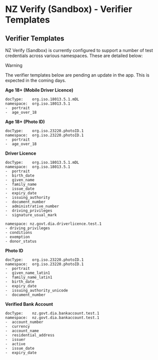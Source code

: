 # NZ Verify (Sandbox) - Verifier Templates

## Verifier Templates
NZ Verify (Sandbox) is currently configured to support a number of test credentials across various namespaces. These are detailed below:

> [!WARNING]
> The verifier templates below are pending an update in the app. This is expected in the coming days.

**Age 18+ (Mobile Driver Licence)**
```
docType:    org.iso.18013.5.1.mDL
namespace:  org.iso.18013.5.1
-  portrait
-  age_over_18
```

**Age 18+ (Photo ID)**
```
docType:    org.iso.23220.photoID.1
namespace:  org.iso.23220.photoID.1
-  portrait
-  age_over_18
```

**Driver Licence**
```
docType:    org.iso.18013.5.1.mDL
namespace:  org.iso.18013.5.1
-  portrait
-  birth_date
-  given_name
-  family_name
-  issue_date
-  expiry_date
-  issuing_authority
-  document_number
-  administrative_number
-  driving_privileges
-  signature_usual_mark

namespace: nz.govt.dia.driverlicence.test.1
- driving_privileges
- conditions
- exemption
- donor_status
```

**Photo ID**
```
docType:    org.iso.23220.photoID.1
namespace:  org.iso.23220.photoID.1
-  portrait
-  given_name_latin1
-  family_name_latin1
-  birth_date
-  expiry_date
-  issuing_authority_unicode
-  document_number
```

**Verified Bank Account**
```
docType:    nz.govt.dia.bankaccount.test.1
namespace:  nz.govt.dia.bankaccount.test.1
-  account_number
-  currency
-  account_name
-  residential_address
-  issuer
-  active
-  issue_date
-  expiry_date
```
